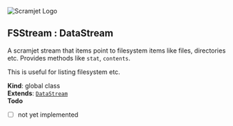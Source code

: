 ![Scramjet Logo](https://scramjet.org/logos/scramjet-logo-light.svg)

<a name="FSStream"></a>

## FSStream : DataStream
A scramjet stream that items point to filesystem items like files, directories etc. Provides methods like `stat`,
`contents`.

This is useful for listing filesystem etc.

**Kind**: global class  
**Extends**: [<code>DataStream</code>](data-stream.md#module_scramjet.DataStream)  
**Todo**

- [ ] not yet implemented

